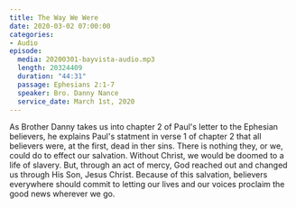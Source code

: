 ```yaml
---
title: The Way We Were
date: 2020-03-02 07:00:00
categories:
- Audio
episode:
  media: 20200301-bayvista-audio.mp3
  length: 20324409
  duration: "44:31"
  passage: Ephesians 2:1-7
  speaker: Bro. Danny Nance
  service_date: March 1st, 2020
---
```

As Brother Danny takes us into chapter 2 of Paul's letter to the Ephesian believers, he explains Paul's statment in verse 1 of chapter 2 that all believers were, at the first, dead in ther sins.  There is nothing they, or we, could do to effect our salvation.  Without Christ, we would be doomed to a life of slavery.  But, through an act of mercy, God reached out and changed us through His Son, Jesus Christ.  Because of this salvation, believers everywhere should commit to letting our lives and our voices proclaim the good news wherever we go.